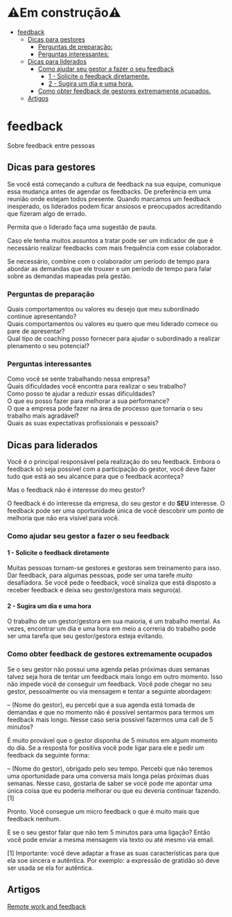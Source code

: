 # ⚠️Em construção⚠️

   * [feedback](#feedback)
      * [Dicas para gestores](#dicas-para-gestores)
         * [Perguntas de preparação:](#perguntas-de-preparação)
         * [Perguntas interessantes:](#perguntas-interessantes)
      * [Dicas para liderados](#dicas-para-liderados)
         * [Como ajudar seu gestor a fazer o seu feedback](#como-ajudar-seu-gestor-a-fazer-o-seu-feedback)
            * [1 - Solicite o feedback diretamente.](#1---solicite-o-feedback-diretamente)
            * [2 - Sugira um dia e uma hora.](#2---sugira-um-dia-e-uma-hora)
         * [Como obter feedback de gestores extremamente ocupados.](#como-obter-feedback-de-gestores-extremamente-ocupados)
      * [Artigos](#Artigos)         
# feedback
Sobre feedback entre pessoas

## Dicas para gestores

Se você está começando a cultura de feedback na sua equipe,  comunique essa mudança antes de agendar os feedbacks. De preferência em uma reunião onde estejam todos presente. Quando marcamos um feedback inesperado, os liderados podem ficar ansiosos e preocupados acreditando que fizeram algo de errado. 

Permita que o liderado faça uma sugestão de pauta. 

Caso ele tenha muitos assuntos a tratar pode ser um indicador de que é necessário realizar feedbacks com mais frequência
com esse colaborador.

Se necessário, combine com o colaborador um período de tempo para abordar as demandas
que ele trouxer e um período de tempo para falar sobre as demandas mapeadas pela gestão.

### Perguntas de preparação

Quais comportamentos ou valores eu desejo que meu subordinado continue apresentando?<br>
Quais comportamentos ou valores eu quero que meu liderado comece ou pare de apresentar?<br>
Qual tipo de coaching posso fornecer para ajudar o subordinado a realizar plenamento o seu potencial?<br>

### Perguntas interessantes

Como você se sente trabalhando nessa empresa?<br>
Quais dificuldades você encontra para realizar o seu trabalho?<br>
Como posso te ajudar a reduzir essas dificuldades?<br>
O que eu posso fazer para melhorar a sua performance?<br>
O que a empresa pode fazer na área de processo que tornaria o seu trabalho mais agradável?<br>
Quais as suas expectativas profissionais e pessoais?<br>

## Dicas para liderados
Você é o principal responsável pela realização do seu feedback. Embora o feedback só seja possível com a participação do gestor, você deve fazer tudo que está ao seu alcance para que o feedback aconteça?

Mas o feedback não é interesse do meu gestor?

O feedback é do interesse da empresa, do seu gestor e do **SEU** interesse. O feedback pode ser uma oportunidade única de você
descobrir um ponto de melhoria que não era visível para você. 

### Como ajudar seu gestor a fazer o seu feedback

#### 1 - Solicite o feedback diretamente
Muitas pessoas tornam-se gestores e gestoras sem treinamento para isso. Dar feedback, para algumas pessoas, pode ser uma tarefe *muito* desafiadora. Se você pede o feedback, você sinaliza que está disposto a receber feedback e deixa seu gestor/gestora mais seguro(a).

#### 2 - Sugira um dia e uma hora

O trabalho de um gestor/gestora em sua maioria, é um trabalho mental. As vezes, encontrar um dia e uma hora em meio a correria do trabalho pode ser uma tarefa que seu gestor/gestora esteja evitando.

### Como obter feedback de gestores extremamente ocupados

Se o seu gestor não possui uma agenda pelas próximas duas semanas talvez seja hora de tentar um feedback mais longo em outro momento. Isso não impede você de conseguir um feedback. Você pode chegar no seu gestor, pessoalmente ou via mensagem e tentar a seguinte abordagem:
 
&ndash; (Nome do gestor), eu percebi que a sua agenda está tomada de demandas e que no momento não é possível sentarmos para termos um feedback mais longo. Nesse caso seria possível fazermos uma call de 5 minutos?

É muito provável que o gestor disponha de 5 minutos em algum momento do dia. Se a resposta for positiva você pode ligar para ele e pedir um feedback da seguinte forma:

&ndash; (Nome do gestor), obrigado pelo seu tempo. Percebi que não teremos uma oportunidade para uma conversa mais longa pelas próximas duas semanas. Nesse caso, gostaria de saber se você pode me apontar uma única coisa que eu poderia melhorar ou que eu deveria continuar fazendo. [1]

Pronto. Você consegue um micro feedback o que é muito mais que feedback nenhum. 

E se o seu gestor falar que não tem 5 minutos para uma ligação? Então você pode enviar a mesma mensagem via texto ou até mesmo via email.

[1] Importante: você deve adaptar a frase as suas características para que ela soe sincera e autêntica. Por exemplo: a expressão de gratidão só deve ser usada se ela for autêntica.

## Artigos
[Remote work and feedback](https://www.weforum.org/agenda/2020/04/remote-working-workforce-feedback/)
